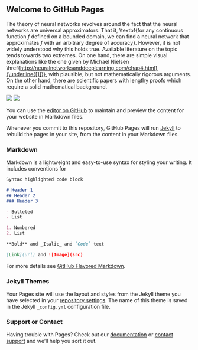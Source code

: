 ## Welcome to GitHub Pages

The theory of neural networks revolves around the fact that the neural networks are universal approximators. That it, \textbf{for any continuous function $f$ defined on a bounded domain, we can find a neural network that approximates $f$ with an arbitrary degree of accuracy}. However, it is not widely understood why this holds true. Available literature on the topic tends towards two extremes. On one hand, there are simple visual explanations like the one given by Michael Nielsen \href{http://neuralnetworksanddeeplearning.com/chap4.html}{\underline{[1]}}, with plausible, but not mathematically rigorous arguments. On the other hand, there are scientific papers with lengthy proofs which require a solid mathematical background.

<img src="https://render.githubusercontent.com/render/math?math=e^{i \pi} = -1">


<img src="https://render.githubusercontent.com/render/math?math=F(\mathbf{x})=\sum_{i=1}^{m}\alpha_i\phi(\mathbf{w}_i\mathbf{x}+b_i),">

You can use the [editor on GitHub](https://github.com/olgagraf/olgagraf.github.io/edit/main/index.md) to maintain and preview the content for your website in Markdown files.

Whenever you commit to this repository, GitHub Pages will run [Jekyll](https://jekyllrb.com/) to rebuild the pages in your site, from the content in your Markdown files.

### Markdown

Markdown is a lightweight and easy-to-use syntax for styling your writing. It includes conventions for

```markdown
Syntax highlighted code block

# Header 1
## Header 2
### Header 3

- Bulleted
- List

1. Numbered
2. List

**Bold** and _Italic_ and `Code` text

[Link](url) and ![Image](src)
```

For more details see [GitHub Flavored Markdown](https://guides.github.com/features/mastering-markdown/).

### Jekyll Themes

Your Pages site will use the layout and styles from the Jekyll theme you have selected in your [repository settings](https://github.com/olgagraf/olgagraf.github.io/settings). The name of this theme is saved in the Jekyll `_config.yml` configuration file.

### Support or Contact

Having trouble with Pages? Check out our [documentation](https://docs.github.com/categories/github-pages-basics/) or [contact support](https://github.com/contact) and we’ll help you sort it out.

